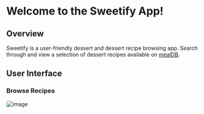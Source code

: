 # Welcome to the Sweetify App!
## Overview
Sweetify is a user-friendly dessert and dessert recipe browsing app. Search through and view a selection of dessert recipes available on [mealDB](https://themealdb.com/api/json/v1/1/filter.php?c=Dessert).


## User Interface
### Browse Recipes
![image](https://github.com/user-attachments/assets/9eebf527-86f7-4f5c-8de6-9cb6ca2f4bdb)
